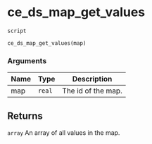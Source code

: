 # ce_ds_map_get_values
`script`
```gml
ce_ds_map_get_values(map)
```

### Arguments
| Name | Type | Description |
| ---- | ---- | ----------- |
| map | `real` | The id of the map. |

## Returns
`array` An array of all values in the map.
